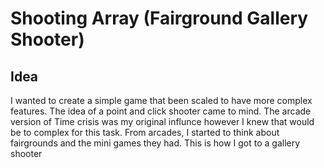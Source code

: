 # Shooting Array (Fairground Gallery Shooter)

## Idea

I wanted to create a simple game that been scaled to have more complex features. The idea of a point and click shooter came to mind. The arcade version of Time crisis was my original influnce however I knew that would be to complex for this task. From arcades, I started to think about fairgrounds and the mini games they had. This is how I got to a gallery shooter

